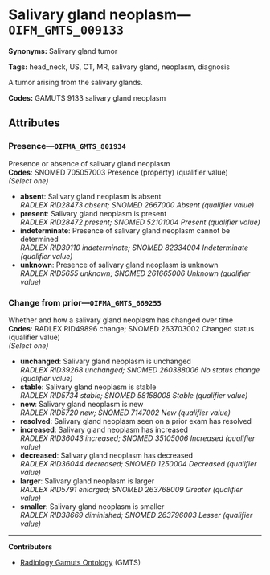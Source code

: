 # Salivary gland neoplasm—`OIFM_GMTS_009133`

**Synonyms:** Salivary gland tumor

**Tags:** head_neck, US, CT, MR, salivary gland, neoplasm, diagnosis

A tumor arising from the salivary glands.

**Codes:** GAMUTS 9133 salivary gland neoplasm

## Attributes

### Presence—`OIFMA_GMTS_801934`

Presence or absence of salivary gland neoplasm  
**Codes**: SNOMED 705057003 Presence (property) (qualifier value)  
*(Select one)*

- **absent**: Salivary gland neoplasm is absent  
_RADLEX RID28473 absent; SNOMED 2667000 Absent (qualifier value)_
- **present**: Salivary gland neoplasm is present  
_RADLEX RID28472 present; SNOMED 52101004 Present (qualifier value)_
- **indeterminate**: Presence of salivary gland neoplasm cannot be determined  
_RADLEX RID39110 indeterminate; SNOMED 82334004 Indeterminate (qualifier value)_
- **unknown**: Presence of salivary gland neoplasm is unknown  
_RADLEX RID5655 unknown; SNOMED 261665006 Unknown (qualifier value)_

### Change from prior—`OIFMA_GMTS_669255`

Whether and how a salivary gland neoplasm has changed over time  
**Codes**: RADLEX RID49896 change; SNOMED 263703002 Changed status (qualifier value)  
*(Select one)*

- **unchanged**: Salivary gland neoplasm is unchanged  
_RADLEX RID39268 unchanged; SNOMED 260388006 No status change (qualifier value)_
- **stable**: Salivary gland neoplasm is stable  
_RADLEX RID5734 stable; SNOMED 58158008 Stable (qualifier value)_
- **new**: Salivary gland neoplasm is new  
_RADLEX RID5720 new; SNOMED 7147002 New (qualifier value)_
- **resolved**: Salivary gland neoplasm seen on a prior exam has resolved  
- **increased**: Salivary gland neoplasm has increased  
_RADLEX RID36043 increased; SNOMED 35105006 Increased (qualifier value)_
- **decreased**: Salivary gland neoplasm has decreased  
_RADLEX RID36044 decreased; SNOMED 1250004 Decreased (qualifier value)_
- **larger**: Salivary gland neoplasm is larger  
_RADLEX RID5791 enlarged; SNOMED 263768009 Greater (qualifier value)_
- **smaller**: Salivary gland neoplasm is smaller  
_RADLEX RID38669 diminished; SNOMED 263796003 Lesser (qualifier value)_

---

**Contributors**

- [Radiology Gamuts Ontology](https://gamuts.net/) (GMTS)